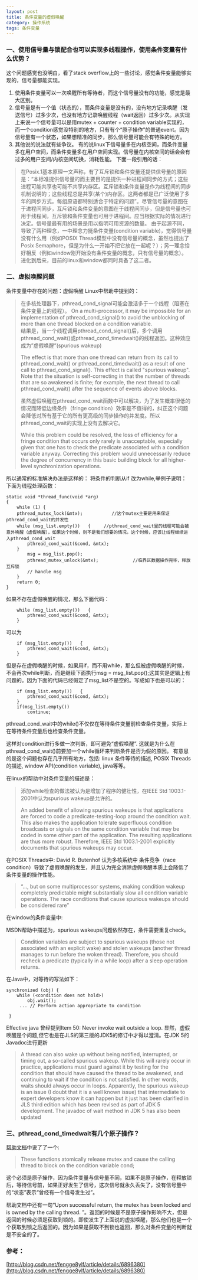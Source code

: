 ```yaml
---
layout: post
title: 条件变量的虚假唤醒
category: 操作系统
tags: 条件变量
---
```


### 一、使用信号量与锁配合也可以实现多线程操作，使用条件变量有什么优势？
这个问题感觉也没明白，看了stack overflow上的一些讨论，感觉条件变量能够实现的，信号量都能实现。

1. 使用条件变量可以一次唤醒所有等待者，而这个信号量没有的功能，感觉是最大区别。
2. 信号量是有一个值（状态的），而条件变量是没有的，没有地方记录唤醒（发送信号）过多少次，也没有地方记录唤醒线程（wait返回）过多少次。从实现上来说一个信号量可以是用mutex + counter + condition variable实现的，而一个condition感觉没特别的地方，只有有个“原子操作”的普通event。因为信号量有一个状态，如果想精准的同步，那么信号量可能会有特殊的地方。
3. 其他说的说法就有些争议。
有的说linux下信号量多在内核空间，而条件变量多在用户空间，而条件变量多在用户空间实现。信号量在内核空间的话会会有过多的用户空间/内核空间切换，消耗性能。
下面一段引用的话：

> 在Posix.1基本原理一文声称，有了互斥锁和条件变量还提供信号量的原因是：“本标准提供信号量的而主要目的是提供一种进程间同步的方式；这些进程可能共享也可能不共享内存区。互斥锁和条件变量是作为线程间的同步机制说明的；这些线程总是共享(某个)内存区。这两者都是已广泛使用了多年的同步方式。每组原语都特别适合于特定的问题”。尽管信号量的意图在于进程间同步，互斥锁和条件变量的意图在于线程间同步，但是信号量也可用于线程间，互斥锁和条件变量也可用于进程间。应当根据实际的情况进行决定。信号量最有用的场景是用以指明可用资源的数量。
> 由于起源不同，导致了两种理念，一中理念力挺条件变量(condition variable)，觉得信号量没有什么用（例如POSIX
> Thread模型中没有信号量的概念，虽然也提出了Posix
> Semaphore，但是为什么一开始不把它放在一起呢？）；另一理念恰好相反（例如window刚开始没有条件变量的概念，只有信号量的概念）。
> 进化到后来，目前的linux和window都同时具备了这二者。

### 二、虚拟唤醒问题

条件变量中存在的问题：虚假唤醒
Linux中帮助中提到的：

> 在多核处理器下，pthread_cond_signal可能会激活多于一个线程（阻塞在条件变量上的线程）。 On a
> multi-processor, it may be impossible for an implementation of
> pthread_cond_signal() to avoid the unblocking of more than one thread
> blocked on a condition variable.  
> 结果是，当一个线程调用pthread_cond_signal()后，多个调用pthread_cond_wait()或pthread_cond_timedwait()的线程返回。这种效应成为”虚假唤醒”(spurious
> wakeup) 
> 
> The effect is that more than one thread can return from its call to
> pthread_cond_wait() or pthread_cond_timedwait() as a result of one
> call to pthread_cond_signal(). This effect is called "spurious
> wakeup". Note that the situation is self-correcting in that the number
> of threads that are so awakened is finite; for example, the next
> thread to call pthread_cond_wait() after the sequence of events above
> blocks.
> 
> 虽然虚假唤醒在pthread_cond_wait函数中可以解决，为了发生概率很低的情况而降低边缘条件（fringe
> condition）效率是不值得的，纠正这个问题会降低对所有基于它的所有更高级的同步操作的并发度。所以pthread_cond_wait的实现上没有去解决它。
> 
> While this problem could be resolved, the loss of efficiency for a
> fringe condition that occurs only rarely is unacceptable, especially
> given that one has to check the predicate associated with a condition
> variable anyway. Correcting this problem would unnecessarily reduce
> the degree of concurrency in this basic building block for all
> higher-level synchronization operations.

所以通常的标准解决办法是这样的：
将条件的判断从if 改为while,举例子说明：
下面为线程处理函数：

```
static void *thread_func(void *arg)
{
    while (1) {
    pthread_mutex_lock(&mtx);           //这个mutex主要是用来保证pthread_cond_wait的并发性
    while (msg_list.empty())   {     //pthread_cond_wait里的线程可能会被意外唤醒（虚假唤醒），如果这个时候，则不是我们想要的情况。这个时候，应该让线程继续进入pthread_cond_wait
        pthread_cond_wait(&cond, &mtx);
    }
		msg = msg_list.pop();
        pthread_mutex_unlock(&mtx);             //临界区数据操作完毕，释放互斥锁
		// handle msg
    }
    return 0;
}
```

如果不存在虚假唤醒的情况，那么下面代码：

```
    while (msg_list.empty())   {
        pthread_cond_wait(&cond, &mtx);
    }
```

可以为

```
    if (msg_list.empty())   {
        pthread_cond_wait(&cond, &mtx);
    }
```

但是存在虚假唤醒的时候，如果用if，而不用while，那么但被虚假唤醒的时候，不会再次while判断，而是继续下面执行msg = msg_list.pop();这其实是逻辑上有问题的。因为下面的代码已经假定了msg_list不是空的。写成如下也是可以的：

```
    if (msg_list.empty())   {
        pthread_cond_wait(&cond, &mtx);
    }
	if(msg_list.empty())
		continue;
```

pthread_cond_wait中的while()不仅仅在等待条件变量前检查条件变量，实际上在等待条件变量后也检查条件变量。

这样对condition进行多做一次判断，即可避免“虚假唤醒”.
这就是为什么在pthread_cond_wait()前要加一个while循环来判断条件是否为假的原因。
有意思的是这个问题也存在几乎所有地方，包括: linux 条件等待的描述, POSIX Threads的描述, window API(condition variable), java等等。

在linux的帮助中对条件变量的描述是：

> 添加while检查的做法被认为是增加了程序的健壮性，在IEEE Std 1003.1-2001中认为spurious wakeup是允许的。
> 
> An added benefit of allowing spurious wakeups is that applications are
> forced to code a predicate-testing-loop around the condition wait.
> This also makes the application tolerate superfluous condition
> broadcasts or signals on the same condition variable that may be coded
> in some other part of the application. The resulting applications are
> thus more robust. Therefore, IEEE Std 1003.1-2001 explicitly documents
> that spurious wakeups may occur.

在POSIX Threads中:
David R. Butenhof 认为多核系统中 条件竞争（race condition）导致了虚假唤醒的发生，并且认为完全消除虚假唤醒本质上会降低了条件变量的操作性能。

> “…, but on some multiprocessor systems, making condition wakeup
> completely predictable might substantially slow all condition variable
> operations. The race conditions that cause spurious wakeups should be
> considered rare”

在window的条件变量中:

MSDN帮助中描述为，spurious wakeups问题依然存在，条件需要重复check。

> Condition variables are subject to spurious wakeups (those not
> associated with an explicit wake) and stolen wakeups (another thread
> manages to run before the woken thread). Therefore, you should recheck
> a predicate (typically in a while loop) after a sleep operation
> returns.

在Java中，对等待的写法如下：

```
synchronized (obj) {  
    while (<condition does not hold>)  
        obj.wait(); 
     ... // Perform action appropriate to condition  

 }
```

Effective java 曾经提到Item 50: Never invoke wait outside a loop. 
显然，虚假唤醒是个问题,但它也是在JLS的第三版的JDK5的修订中才得以澄清。在JDK 5的Javadoc进行更新
 

> A thread can also wake up without being notified, interrupted, or
> timing out, a so-called spurious wakeup. While this will rarely occur
> in practice, applications must guard against it by testing for the
> condition that should have caused the thread to be awakened, and
> continuing to wait if the condition is not satisfied. In other words,
> waits should always occur in loops.   Apparently, the spurious wakeup
> is an issue (I doubt that it is a well known issue) that intermediate
> to expert developers know it can happen but it just has been clarified
> in JLS third edition which has been revised as part of JDK 5
> development. The javadoc of wait method in JDK 5 has also been updated

### 三、pthread_cond_timedwait有几个原子操作？
[帮助文档](http://pubs.opengroup.org/onlinepubs/7908799/xsh/pthread_cond_wait.html)中说了了一个:

> These functions atomically release mutex and cause the calling thread
> to block on the condition variable cond;

这个必须是原子操作，因为条件变量与信号量不同，如果不是原子操作，在释放锁后，等待信号前，如果正好发生了信号，这次信号就永久丢失了，没有信号量中的“状态”表示“曾经有一个信号发生过”。

帮助文档中还有一句“Upon successful return, the mutex has been locked and is owned by the calling thread. ”。返回的时候是不是原子操作影响不大，但是返回的时候必须是获取到锁的。即使发生了上面说的虚拟唤醒，那么他们也是一个个获取到锁之后返回的。因为如果是获取不到锁也返回，那么对条件变量的判断就是不安全的了。

### 参考：
[http://blog.csdn.net/fengge8ylf/article/details/6896380](http://blog.csdn.net/fengge8ylf/article/details/6896380)
